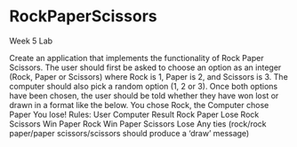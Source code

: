 # RockPaperScissors
Week 5 Lab

Create an application that implements the functionality of Rock Paper Scissors. The user should first be asked to choose an option as an integer (Rock, Paper or Scissors) where Rock is 1, Paper is 2, and Scissors is 3.
The computer should also pick a random option (1, 2 or 3). Once both options have been chosen, the user should be told whether they have won lost or drawn in a format like the below.
You chose Rock, the Computer chose Paper
You lose!
Rules:
User	Computer	Result
Rock	Paper	Lose
Rock	Scissors	Win
Paper	Rock	Win
Paper 	Scissors	Lose
Any ties (rock/rock paper/paper scissors/scissors should produce a ‘draw’ message)
